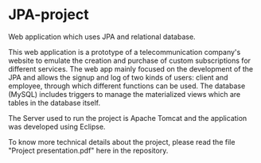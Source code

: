 # JPA-project
Web application which uses JPA and relational database.

This web application is a prototype of a telecommunication company's website to emulate the creation and purchase of custom subscriptions for different services. The web app mainly focused on the development of the JPA and allows the signup and log of two kinds of users: client and employee, through which different functions can be used. The database (MySQL) includes triggers to manage the materialized views which are tables in the database itself.

The Server used to run the project is Apache Tomcat and the application was developed using Eclipse.

To know more technical details about the project, please read the file "Project presentation.pdf" here in the repository.
